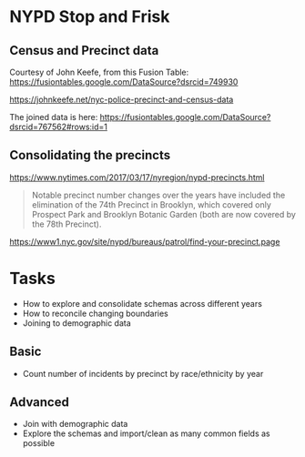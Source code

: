 # NYPD Stop and Frisk



## Census and Precinct data

Courtesy of John Keefe, from this Fusion Table:
https://fusiontables.google.com/DataSource?dsrcid=749930

https://johnkeefe.net/nyc-police-precinct-and-census-data

The joined data is here:
https://fusiontables.google.com/DataSource?dsrcid=767562#rows:id=1


## Consolidating the precincts

https://www.nytimes.com/2017/03/17/nyregion/nypd-precincts.html

> Notable precinct number changes over the years have included the elimination of the 74th Precinct in Brooklyn, which covered only Prospect Park and Brooklyn Botanic Garden (both are now covered by the 78th Precinct).

https://www1.nyc.gov/site/nypd/bureaus/patrol/find-your-precinct.page


# Tasks

- How to explore and consolidate schemas across different years
- How to reconcile changing boundaries
- Joining to demographic data

## Basic

- Count number of incidents by precinct by race/ethnicity by year

## Advanced

- Join with demographic data
- Explore the schemas and import/clean as many common fields as possible
